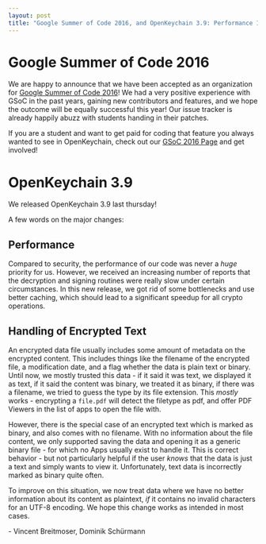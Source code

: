 ```yaml
---
layout: post
title: "Google Summer of Code 2016, and OpenKeychain 3.9: Performance Improvements and Text Handling"
---
```


# Google Summer of Code 2016

We are happy to announce that we have been accepted as an organization for [Google Summer of Code 2016](https://summerofcode.withgoogle.com/)!
We had a very positive experience with GSoC in the past years, gaining new contributors and features, and we hope the outcome will be equally successful this year!
Our issue tracker is already happily abuzz with students handing in their patches.

If you are a student and want to get paid for coding that feature you always wanted to see in OpenKeychain, check out our [GSoC 2016 Page](https://github.com/open-keychain/open-keychain/wiki/Google-Summer-of-Code-2016) and get involved!

# OpenKeychain 3.9

We released OpenKeychain 3.9 last thursday!

A few words on the major changes:

## Performance
Compared to security, the performance of our code was never a *huge* priority for us.
However, we received an increasing number of reports that the decryption and signing routines were really slow under certain circumstances.
In this new release, we got rid of some bottlenecks and use better caching, which should lead to a significant speedup for all crypto operations.

## Handling of Encrypted Text
An encrypted data file usually includes some amount of metadata on the encrypted content.
This includes things like the filename of the encrypted file, a modification date, and a flag whether the data is plain text or binary.
Until now, we mostly trusted this data - if it said it was text, we displayed it as text, if it said the content was binary, we treated it as binary, if there was a filename, we tried to guess the type by its file extension.
This *mostly* works - encrypting a `file.pdf` will detect the filetype as pdf, and offer PDF Viewers in the list of apps to open the file with.

However, there is the special case of an encrypted text which is marked as binary, and also comes with no filename.
With no information about the file content, we only supported saving the data and opening it as a generic binary file - for which no Apps usually exist to handle it.
This is correct behavior - but not particularly helpful if the user *knows* that the data is just a text and simply wants to view it.
Unfortunately, text data is incorrectly marked as binary quite often.

To improve on this situation, we now treat data where we have no better information about its content as plaintext, *if* it contains no invalid characters for an UTF-8 encoding.
We hope this change works as intended in most cases.


\- Vincent Breitmoser, Dominik Schürmann

